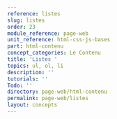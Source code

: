 ```yaml
---
reference: listes
slug: listes
order: 23
module_reference: page-web
unit_reference: html-css-js-bases
part: html-contenu
concept_categories: Le Contenu
title: 'Listes '
topics: ul, ol, li
description: ''
tutorials: ''
Todo: ''
directory: page-web/html-contenu
permalink: page-web/listes
layout: concepts
---
```

